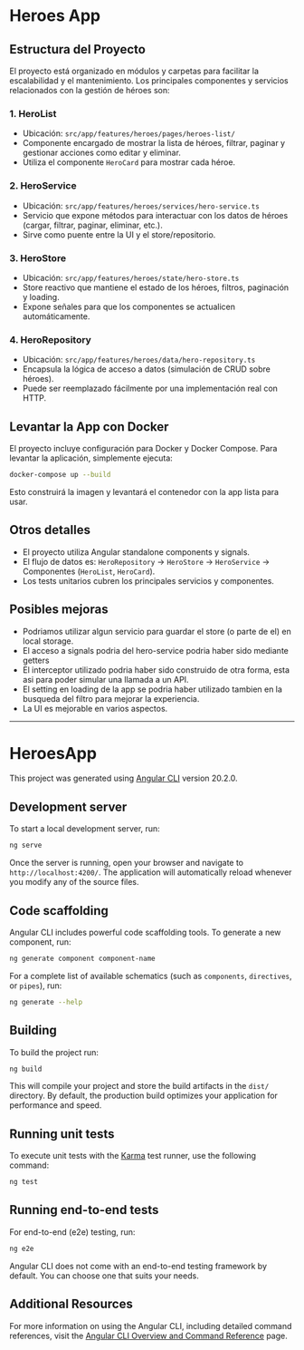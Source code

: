 # Heroes App

## Estructura del Proyecto

El proyecto está organizado en módulos y carpetas para facilitar la escalabilidad y el mantenimiento. Los principales componentes y servicios relacionados con la gestión de héroes son:

### 1. HeroList
- Ubicación: `src/app/features/heroes/pages/heroes-list/`
- Componente encargado de mostrar la lista de héroes, filtrar, paginar y gestionar acciones como editar y eliminar.
- Utiliza el componente `HeroCard` para mostrar cada héroe.

### 2. HeroService
- Ubicación: `src/app/features/heroes/services/hero-service.ts`
- Servicio que expone métodos para interactuar con los datos de héroes (cargar, filtrar, paginar, eliminar, etc.).
- Sirve como puente entre la UI y el store/repositorio.

### 3. HeroStore
- Ubicación: `src/app/features/heroes/state/hero-store.ts`
- Store reactivo que mantiene el estado de los héroes, filtros, paginación y loading.
- Expone señales para que los componentes se actualicen automáticamente.

### 4. HeroRepository
- Ubicación: `src/app/features/heroes/data/hero-repository.ts`
- Encapsula la lógica de acceso a datos (simulación de CRUD sobre héroes).
- Puede ser reemplazado fácilmente por una implementación real con HTTP.

## Levantar la App con Docker

El proyecto incluye configuración para Docker y Docker Compose. Para levantar la aplicación, simplemente ejecuta:

```bash
docker-compose up --build
```

Esto construirá la imagen y levantará el contenedor con la app lista para usar.

## Otros detalles
- El proyecto utiliza Angular standalone components y signals.
- El flujo de datos es: `HeroRepository` → `HeroStore` → `HeroService` → Componentes (`HeroList`, `HeroCard`).
- Los tests unitarios cubren los principales servicios y componentes.

## Posibles mejoras
- Podriamos utilizar algun servicio para guardar el store (o parte de el) en local storage.
- El acceso a signals podria del hero-service podria haber sido mediante getters
- El interceptor utilizado podria haber sido construido de otra forma, esta asi para poder simular una llamada a un API.
- El setting en loading de la app se podria haber utilizado tambien en la busqueda del filtro para mejorar la experiencia.
- La UI es mejorable en varios aspectos. 

---
# HeroesApp

This project was generated using [Angular CLI](https://github.com/angular/angular-cli) version 20.2.0.

## Development server

To start a local development server, run:

```bash
ng serve
```

Once the server is running, open your browser and navigate to `http://localhost:4200/`. The application will automatically reload whenever you modify any of the source files.

## Code scaffolding

Angular CLI includes powerful code scaffolding tools. To generate a new component, run:

```bash
ng generate component component-name
```

For a complete list of available schematics (such as `components`, `directives`, or `pipes`), run:

```bash
ng generate --help
```

## Building

To build the project run:

```bash
ng build
```

This will compile your project and store the build artifacts in the `dist/` directory. By default, the production build optimizes your application for performance and speed.

## Running unit tests

To execute unit tests with the [Karma](https://karma-runner.github.io) test runner, use the following command:

```bash
ng test
```

## Running end-to-end tests

For end-to-end (e2e) testing, run:

```bash
ng e2e
```

Angular CLI does not come with an end-to-end testing framework by default. You can choose one that suits your needs.

## Additional Resources

For more information on using the Angular CLI, including detailed command references, visit the [Angular CLI Overview and Command Reference](https://angular.dev/tools/cli) page.